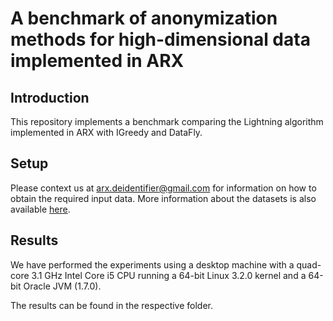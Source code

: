 A benchmark of anonymization methods for high-dimensional data implemented in ARX
====

Introduction
------

This repository implements a benchmark comparing the Lightning algorithm implemented in ARX with IGreedy and DataFly.

Setup
------

Please context us at arx.deidentifier@gmail.com for information on how to obtain the required input data.
More information about the datasets is also available [here](https://github.com/arx-deidentifier/anonbench).

Results
------

We have performed the experiments using a desktop machine with a quad-core 3.1 GHz Intel
Core i5 CPU running a 64-bit Linux 3.2.0 kernel and a 64-bit Oracle JVM (1.7.0).

The results can be found in the respective folder.